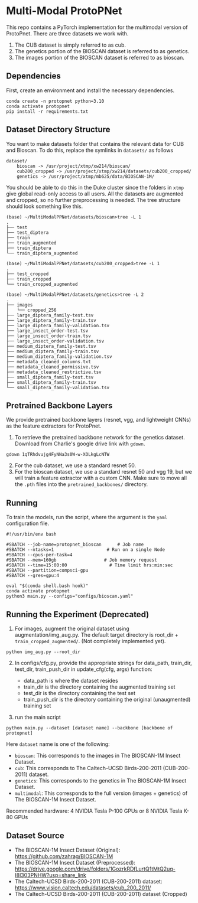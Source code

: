 # Multi-Modal ProtoPNet

This repo contains a PyTorch implementation for the multimodal version of ProtoPnet. There are three datasets we work with. 
1. The CUB dataset is simply referred to as cub. 
2. The genetics portion of the BIOSCAN dataset is referred to as genetics. 
3. The images portion of the BIOSCAN dataset is referred to as bioscan. 

## Dependencies

First, create an environment and install the necessary dependencies. 
```
conda create -n protopnet python=3.10 
conda activate protopnet 
pip install -r requirements.txt
```

## Dataset Directory Structure 
You want to make datasets folder that contains the relevant data for CUB and Bioscan. To do this, replace the symlinks in `datasets/` as follows 
``` 
dataset/
    bioscan -> /usr/project/xtmp/xw214/bioscan/
    cub200_cropped -> /usr/project/xtmp/xw214/datasets/cub200_cropped/
    genetics -> /usr/project/xtmp/mb625/data/BIOSCAN-1M/
```
You should be able to do this in the Duke cluster since the folders in `xtmp` give global read-only access to all users. All the datasets are augmented and cropped, so no further preprocessing is needed. The tree structure should look something like this. 
```
(base) ~/MultiModalPPNet/datasets/bioscan>tree -L 1
.
├── test
├── test_diptera
├── train
├── train_augmented
├── train_diptera
└── train_diptera_augmented

(base) ~/MultiModalPPNet/datasets/cub200_cropped>tree -L 1 
.
├── test_cropped
├── train_cropped
└── train_cropped_augmented

(base) ~/MultiModalPPNet/datasets/genetics>tree -L 2
.
├── images
│   └── cropped_256
├── large_diptera_family-test.tsv
├── large_diptera_family-train.tsv
├── large_diptera_family-validation.tsv
├── large_insect_order-test.tsv
├── large_insect_order-train.tsv
├── large_insect_order-validation.tsv
├── medium_diptera_family-test.tsv
├── medium_diptera_family-train.tsv
├── medium_diptera_family-validation.tsv
├── metadata_cleaned_columns.txt
├── metadata_cleaned_permissive.tsv
├── metadata_cleaned_restrictive.tsv
├── small_diptera_family-test.tsv
├── small_diptera_family-train.tsv
└── small_diptera_family-validation.tsv
```

## Pretrained Backbone Layers 
We provide pretrained backbone layers (resnet, vgg, and lightweight CNNs) as the feature extractors for ProtoPnet. 
1. To retrieve the pretrained backbone network for the genetics dataset. Download from Charlie's google drive link with `gdown`. 
```
gdown 1qTRhdvujg4FyNNa3s0W-w-XOLkgLcNTW
```
2. For the cub dataset, we use a standard resnet 50. 
3. For the bioscan dataset, we use a standard resnet 50 and vgg 19, but we will train a feature extractor with a custom CNN. 
Make sure to move all the `.pth` files into the `pretrained_backbones/` directory. 

## Running 
To train the models, run the script, where the argument is the `yaml` configuration file. 
``` 
#!/usr/bin/env bash

#SBATCH --job-name=protopnet_bioscan      # Job name
#SBATCH --ntasks=1                    # Run on a single Node
#SBATCH --cpus-per-task=4
#SBATCH --mem=160gb                  # Job memory request
#SBATCH --time=15:00:00                # Time limit hrs:min:sec
#SBATCH --partition=compsci-gpu
#SBATCH --gres=gpu:4

eval "$(conda shell.bash hook)" 
conda activate protopnet
python3 main.py --configs="configs/bioscan.yaml"
```

## Running the Experiment (Deprecated)

1. For images, augment the original dataset using augmentation/img_aug.py. The default target directory is root_dir + `train_cropped_augmented/`. (Not completely implemented yet). 

```python img_aug.py --root_dir```

2. In configs/cfg.py, provide the appropriate strings for data_path, train_dir, test_dir, train_push_dir in update_cfg(cfg, args) function:

    - data_path is where the dataset resides
    - train_dir is the directory containing the augmented training set
    - test_dir is the directory containing the test set
    - train_push_dir is the directory containing the original (unaugmented) training set

3. run the main script

```python main.py --dataset [dataset name] --backbone [backbone of protopnet]```

Here ```dataset``` name is one of the following:

- ```bioscan```: This corresponds to the images in The BIOSCAN-1M Insect Dataset.
- ```cub```: This corresponds to The Caltech-UCSD Birds-200-2011 (CUB-200-2011) dataset.
- ```genetics```: This corresponds to the genetics in The BIOSCAN-1M Insect Dataset.
- ```multimodal```: This corresponds to the full version (images + genetics) of The BIOSCAN-1M Insect Dataset.

Recommended hardware: 4 NVIDIA Tesla P-100 GPUs or 8 NVIDIA Tesla K-80 GPUs


## Dataset Source

- The BIOSCAN-1M Insect Dataset (Original): https://github.com/zahrag/BIOSCAN-1M
- The BIOSCAN-1M Insect Dataset (Preprocessed): https://drive.google.com/drive/folders/1GozrkRDfLurtQ1tMtQ2uq-I8l303PNHW?usp=share_link
- The Caltech-UCSD Birds-200-2011 (CUB-200-2011) dataset: https://www.vision.caltech.edu/datasets/cub_200_2011/
- The Caltech-UCSD Birds-200-2011 (CUB-200-2011) dataset (Cropped)
